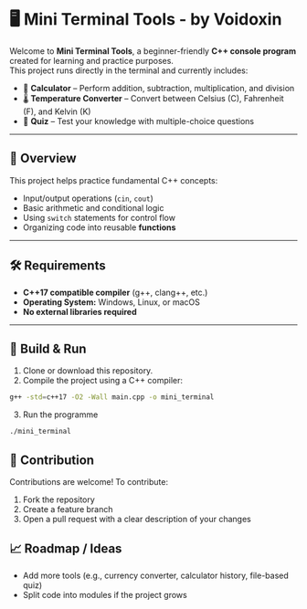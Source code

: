 # 🖥️ Mini Terminal Tools - by Voidoxin

Welcome to **Mini Terminal Tools**, a beginner-friendly **C++ console program** created for learning and practice purposes.  
This project runs directly in the terminal and currently includes:

- 🧮 **Calculator** – Perform addition, subtraction, multiplication, and division  
- 🌡️ **Temperature Converter** – Convert between Celsius (C), Fahrenheit (F), and Kelvin (K)  
- 🧠 **Quiz** – Test your knowledge with multiple-choice questions  

---

## 📌 Overview

This project helps practice fundamental C++ concepts:

- Input/output operations (`cin`, `cout`)  
- Basic arithmetic and conditional logic  
- Using `switch` statements for control flow  
- Organizing code into reusable **functions**  

---

## 🛠️ Requirements

- **C++17 compatible compiler** (g++, clang++, etc.)  
- **Operating System:** Windows, Linux, or macOS  
- **No external libraries required**  

---

## 🚀 Build & Run

1. Clone or download this repository.  
2. Compile the project using a C++ compiler:

```bash
g++ -std=c++17 -O2 -Wall main.cpp -o mini_terminal
```
3. Run the programme
```bash
./mini_terminal
```
## 🤝 Contribution

Contributions are welcome! To contribute:

1. Fork the repository
2. Create a feature branch
3. Open a pull request with a clear description of your changes
## 📈 Roadmap / Ideas

- Add more tools (e.g., currency converter, calculator history, file-based quiz)
- Split code into modules if the project grows

